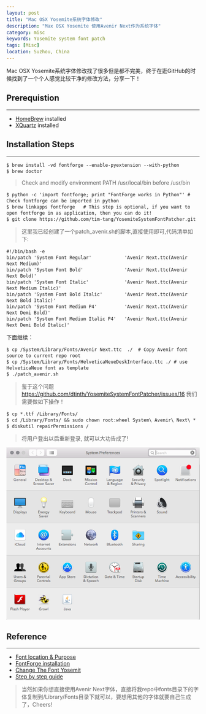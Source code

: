 ```yaml
---
layout: post
title: "Mac OSX Yosemite系统字体修改"
description: "Max OSX Yosemite 使用Avenir Next作为系统字体"
category: misc
keywords: Yosemite system font patch
tags: [Misc]
location: Suzhou, China
---
```


Mac OSX Yosemite系统字体修改找了很多但是都不完美，终于在逛GitHub的时候找到了一个个人感觉比较干净的修改方法，分享一下！

## Prerequistion
---

- [HomeBrew](http://brew.sh/index.html) installed
- [XQuartz](https://xquartz.macosforge.org/landing/) installed

## Installation Steps
---

    $ brew install -vd fontforge --enable-pyextension --with-python
    $ brew doctor 

> Check and modify environment PATH /usr/local/bin before /usr/bin

    $ python -c 'import fontforge; print "FontForge works in Python"' # Check fontforge can be imported in python
    $ brew linkapps fontforge   # This step is optional, if you want to open fontforge in as application, then you can do it!
    $ git clone https://github.com/tim-tang/YosemiteSystemFontPatcher.git 

> 这里我已经创建了一个patch_avenir.sh的脚本,直接使用即可,代码清单如下:

    #!/bin/bash -e
    bin/patch 'System Font Regular'            'Avenir Next.ttc(Avenir Next Medium)'
    bin/patch 'System Font Bold'               'Avenir Next.ttc(Avenir Next Bold)'
    bin/patch 'System Font Italic'             'Avenir Next.ttc(Avenir Next Medium Italic)'
    bin/patch 'System Font Bold Italic'        'Avenir Next.ttc(Avenir Next Bold Italic)'
    bin/patch 'System Font Medium P4'          'Avenir Next.ttc(Avenir Next Demi Bold)'
    bin/patch 'System Font Medium Italic P4'   'Avenir Next.ttc(Avenir Next Demi Bold Italic)'

下面继续：

    $ cp /System/Library/Fonts/Avenir Next.ttc  ./  # Copy Avenir font source to current repo root
    $ cp /System/Library/Fonts/HelveticaNeueDeskInterface.ttc ./ # use HelveticaNeue font as template
    $ ./patch_avenir.sh

> 鉴于这个问题 https://github.com/dtinth/YosemiteSystemFontPatcher/issues/16 我们需要做如下操作！

    $ cp *.ttf /Library/Fonts/
    $ cd /Library/Fonts/ && sudo chown root:wheel System\ Avenir\ Next\ *
    $ diskutil repairPermissions /

> 将用户登出以后重新登录, 就可以大功告成了!

![mac-sys-font-patch](/images/post/mac-sys-font-patch.png)

## Reference
---

- [Font location & Purpose](http://support.apple.com/en-us/HT201722)
- [FontForge installation](http://www.davidlanier.com/blog/2012/1/how-to-install-fontforge-mac-os-x-lion-homebrew)
- [Change The Font Yosemit](https://medium.com/@dtinth/changing-the-system-font-on-yosemite-5870887e7b45)
- [Step by step guide](https://github.com/dtinth/YosemiteSystemFontPatcher/wiki/Step-by-Step-Guide)

> 当然如果你想直接使用Avenir Next字体，直接将我repo中fonts目录下的字体复制到/Library/Fonts目录下就可以，要想用其他的字体就要自己生成了，Cheers!

